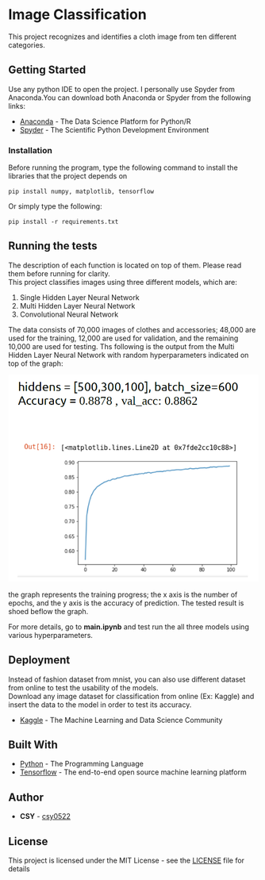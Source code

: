 # Image Classification

This project recognizes and identifies a cloth image from ten different categories.

## Getting Started

Use any python IDE to open the project. I personally use Spyder from Anaconda.You can download both Anaconda or Spyder from the following links:
* [Anaconda](https://www.anaconda.com/distribution/) - The Data Science Platform for Python/R
* [Spyder](https://www.spyder-ide.org/) - The Scientific Python Development Environment

### Installation

Before running the program, type the following command to install the libraries that the project depends on

```
pip install numpy, matplotlib, tensorflow
```
Or simply type the following:

```
pip install -r requirements.txt
```

## Running the tests

The description of each function is located on top of them. Please read them before running for clarity.<br/>
This project classifies images using three different models, which are:<br/>
1. Single Hidden Layer Neural Network<br/>
2. Multi Hidden Layer Neural Network<br/>
3. Convolutional Neural Network<br/>

The data consists of 70,000 images of clothes and accessories; 48,000 are used for the training, 12,000 are used for validation, and the remaining 10,000 are used for testing.
Ths following is the output from the Multi Hidden Layer Neural Network with random hyperparameters indicated on top of the graph: 

![Multi Hidden Layer Neural Network](/data/MLANN_Output.png)

the graph represents the training progress; the x axis is the number of epochs, and the y axis is the accuracy of prediction. The tested result is shoed beflow the graph.<br/>

For more details, go to **main.ipynb** and test run the all three models using various hyperparameters.

## Deployment

Instead of fashion dataset from mnist, you can also use different dataset from online to test the usability of the models.<br/>
Download any image dataset for classification from online (Ex: Kaggle) and insert the data to the model in order to test its accuracy.
* [Kaggle](https://www.kaggle.com/) - The Machine Learning and Data Science Community

## Built With

* [Python](https://www.python.org/) - The Programming Language
* [Tensorflow](https://www.tensorflow.org/) - The end-to-end open source machine learning platform

## Author

* **CSY** - [csy0522](https://github.com/csy0522)

## License

This project is licensed under the MIT License - see the [LICENSE](LICENSE) file for details
